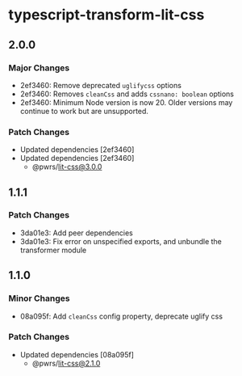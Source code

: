 # typescript-transform-lit-css

## 2.0.0

### Major Changes

- 2ef3460: Remove deprecated `uglifycss` options
- 2ef3460: Removes `cleanCss` and adds `cssnano: boolean` options
- 2ef3460: Minimum Node version is now 20. Older versions may continue to work but are unsupported.

### Patch Changes

- Updated dependencies [2ef3460]
- Updated dependencies [2ef3460]
  - @pwrs/lit-css@3.0.0

## 1.1.1

### Patch Changes

- 3da01e3: Add peer dependencies
- 3da01e3: Fix error on unspecified exports, and unbundle the transformer module

## 1.1.0

### Minor Changes

- 08a095f: Add `cleanCss` config property, deprecate uglify css

### Patch Changes

- Updated dependencies [08a095f]
  - @pwrs/lit-css@2.1.0
